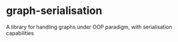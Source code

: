# graph-serialisation
A library for handling graphs under OOP paradigm, with serialisation capabilities
